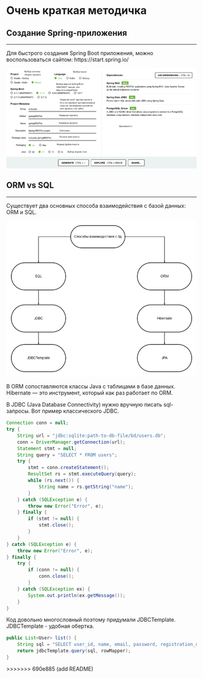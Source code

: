 <h1>Очень краткая методичка</h1>
<h2>Создание Spring-приложения</h2><hr>   
<p>Для быстрого создания Spring Boot приложения, можно воспользоваться сайтом: <a>https://start.spring.io/</a></p>
<p><img src="images/init.png" alt="init project"></p>
<h2>ORM vs SQL</h2><hr>
<p>Существует два основных способа взаимодействия с базой данных: ORM и SQL.
<p><img src="images/block.png" alt="ORM vs SQL"></p>
В ORM сопоставляются классы Java с таблицами в базе данных. Hibernate — это инструмент, который как раз работает по ORM. 

В JDBC (Java Database Connectivity) нужно вручную писать sql-запросы. Вот пример классического JDBC.


```java
Connection conn = null;
try {
    String url = "jdbc:sqlite:path-to-db-file/bd/users.db";
    conn = DriverManager.getConnection(url);
    Statement stmt = null;
    String query = "SELECT * FROM users";
    try {
        stmt = conn.createStatement();
        ResultSet rs = stmt.executeQuery(query);
        while (rs.next()) {
            String name = rs.getString("name");
        }
    } catch (SQLException e) {
        throw new Error("Error", e);
    } finally {
        if (stmt != null) {
            stmt.close();
        }
    }
} catch (SQLException e) {
    throw new Error("Error", e);
} finally {
    try {
        if (conn != null) {
            conn.close();
        }
    } catch (SQLException ex) {
        System.out.println(ex.getMessage());
    }
}
```

Код довольно многословный поэтому придумали JDBCTemplate. JDBCTemplate - удобная обертка.

```java
public List<User> list() {
    String sql = "SELECT user_id, name, email, password, registration_date_time FROM users";
    return jdbcTemplate.query(sql, rowMapper);
}
```


</p>
>>>>>>> 690e885 (add README)
